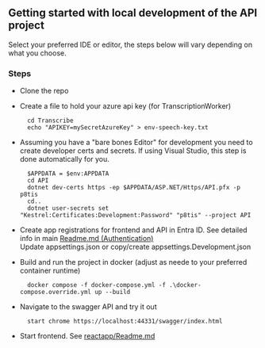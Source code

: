 ## Getting started with local development of the API project
Select your preferred IDE or editor, the steps below will vary depending on what you choose.

### Steps
- Clone the repo

- Create a file to hold your azure api key (for TranscriptionWorker)

        cd Transcribe
        echo "APIKEY=mySecretAzureKey" > env-speech-key.txt

- Assuming you have a "bare bones Editor" for development you need to create developer certs and secrets. If using Visual Studio, this step is done automatically for you.

        $APPDATA = $env:APPDATA
        cd API
        dotnet dev-certs https -ep $APPDATA/ASP.NET/Https/API.pfx -p p8tis
        cd..
        dotnet user-secrets set "Kestrel:Certificates:Development:Password" "p8tis" --project API

- Create app registrations for frontend and API in Entra ID. See detailed info in main [Readme.md (Authentication)](../README.md#authentication)  
  Update appsettings.json or copy/create appsettings.Development.json

- Build and run the project in docker (adjust as neede to your preferred container runtime)

        docker compose -f docker-compose.yml -f .\docker-compose.override.yml up --build 

- Navigate to the swagger API and try it out

        start chrome https://localhost:44331/swagger/index.html

- Start frontend. See [reactapp/Readme.md](../reactapp/README.md)  